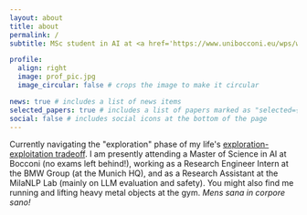 ```yaml
---
layout: about
title: about
permalink: /
subtitle: MSc student in AI at <a href='https://www.unibocconi.eu/wps/wcm/connect/bocconi/sitopubblico_en/navigation+tree/home/programs/master+of+science/artificial+intelligence/artificial+intelligence_hp/'>Bocconi University</a>. Currently working at <a href='https://milanlproc.github.io/'>MilaNLP</a> and at the BMW Group.

profile:
  align: right
  image: prof_pic.jpg
  image_circular: false # crops the image to make it circular

news: true # includes a list of news items
selected_papers: true # includes a list of papers marked as "selected={true}"
social: false # includes social icons at the bottom of the page
---
```


Currently navigating the "exploration" phase of my life's <a href='[https://www.unibocconi.eu/wps/wcm/connect/bocconi/sitopubblico_en/navigation+tree/home/programs/master+of+science/artificial+intelligence/artificial+intelligence_hp/](https://en.wikipedia.org/wiki/Exploration-exploitation_dilemma)'>exploration-exploitation tradeoff</a>. I am presently attending a Master of Science in AI at Bocconi (no exams left behind!), working as a Research Engineer Intern at the BMW Group (at the Munich HQ), and as a Research Assistant at the MilaNLP Lab (mainly on LLM evaluation and safety). You might also find me running and lifting heavy metal objects at the gym. *Mens sana in corpore sano!*
